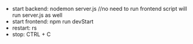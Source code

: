 * start backend: nodemon server.js //no need to run frontend script will run server.js as well
* start frontend: npm run devStart
* restart: rs
* stop: CTRL + C
